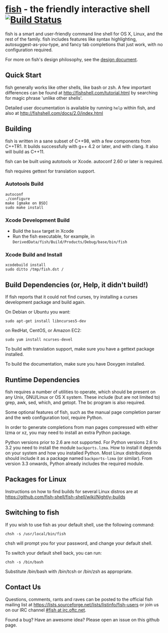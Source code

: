 [fish](http://fishshell.com/) - the friendly interactive shell [![Build Status](https://travis-ci.org/fish-shell/fish-shell.png?branch=master)](https://travis-ci.org/fish-shell/fish-shell)
================================================

fish is a smart and user-friendly command line shell for OS X, Linux, and the rest of the family. fish includes features like syntax highlighting, autosuggest-as-you-type, and fancy tab completions that just work, with no configuration required.

For more on fish's design philosophy, see the [design document](http://fishshell.com/docs/2.0/design.html).

## Quick Start

fish generally works like other shells, like bash or zsh. A few important differences can be found at <http://fishshell.com/tutorial.html> by searching for magic phrase 'unlike other shells'.

Detailed user documentation is available by running `help` within fish, and also at <http://fishshell.com/docs/2.0/index.html>

## Building

fish is written in a sane subset of C++98, with a few components from C++TR1. It builds successfully with g++ 4.2 or later, and with clang. It also will build as C++11.

fish can be built using autotools or Xcode. autoconf 2.60 or later is required.

fish requires gettext for translation support.

### Autotools Build

    autoconf
    ./configure
    make [gmake on BSD]
    sudo make install

### Xcode Development Build

* Build the `base` target in Xcode
* Run the fish executable, for example, in `DerivedData/fish/Build/Products/Debug/base/bin/fish`

### Xcode Build and Install

    xcodebuild install
    sudo ditto /tmp/fish.dst /

## Build Dependencies (or, Help, it didn't build!)

If fish reports that it could not find curses, try installing a curses development package and build again.

On Debian or Ubuntu you want:

    sudo apt-get install libncurses5-dev

on RedHat, CentOS, or Amazon EC2:

    sudo yum install ncurses-devel

To build with translation support, make sure you have a gettext package installed.

To build the documentation, make sure you have Doxygen installed.

## Runtime Dependencies

fish requires a number of utilities to operate, which should be present on any Unix, GNU/Linux or OS X system. These include (but are not limited to) grep, awk, sed, which, and getopt. The bc program is also required.

Some optional features of fish, such as the manual page completion parser and the web configuration tool, require Python.

In order to generate completions from man pages compressed with either lzma or xz, you may need to install an extra Python package.

Python versions prior to 2.6 are not supported.  For Python versions 2.6 to 3.2 you need to install the module `backports.lzma`.  How to install it depends on your system and how you installed Python.  Most Linux distributions should include it as a package named `backports-lzma` (or similar).  From version 3.3 onwards, Python already includes the required module.

## Packages for Linux

Instructions on how to find builds for several Linux distros are at <https://github.com/fish-shell/fish-shell/wiki/Nightly-builds>

## Switching to fish

If you wish to use fish as your default shell, use the following command:

	chsh -s /usr/local/bin/fish

chsh will prompt you for your password, and change your default shell.

To switch your default shell back, you can run:

	chsh -s /bin/bash

Substitute /bin/bash with /bin/tcsh or /bin/zsh as appropriate.

## Contact Us

Questions, comments, rants and raves can be posted to the official fish mailing list at <https://lists.sourceforge.net/lists/listinfo/fish-users> or join us on our IRC channel [#fish at irc.oftc.net](https://webchat.oftc.net/?channels=fish).

Found a bug? Have an awesome idea? Please open an issue on this github page.
